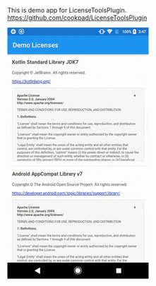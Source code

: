 This is demo app for LicenseToolsPlugin.
https://github.com/cookpad/LicenseToolsPlugin

![movie](screenshot/movie.gif)
